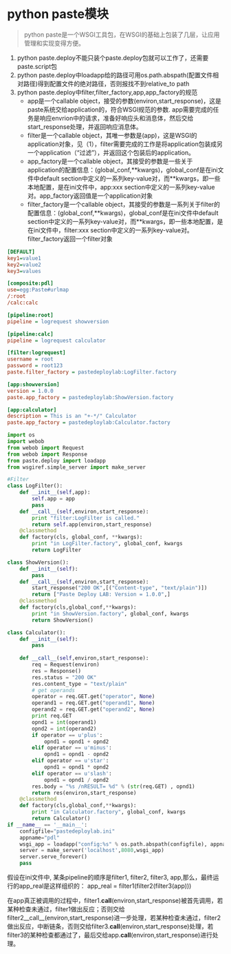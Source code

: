 # python paste模块

> python paste是一个WSGI工具包，在WSGI的基础上包装了几层，让应用管理和实现变得方便。

1. python paste.deploy不能只装个paste.deploy包就可以工作了，还需要paste.script包
2. python paste.deploy中loadapp给的路径可用os.path.abspath(配置文件相对路径)得到配置文件的绝对路径，否则报找不到relative_to path
3. python paste.deploy中filter,filter_factory,app,app_factory的规范
    + app是一个callable object，接受的参数(environ,start_response)，这是paste系统交给application的，符合WSGI规范的参数. app需要完成的任务是响应envrion中的请求，准备好响应头和消息体，然后交给start_response处理，并返回响应消息体。
    + filter是一个callable object，其唯一参数是(app)，这是WSGI的application对象，见（1），filter需要完成的工作是将application包装成另一个application（“过滤”），并返回这个包装后的application。
    + app_factory是一个callable object，其接受的参数是一些关于application的配置信息：(global_conf,\*\*kwargs)，global_conf是在ini文件中default section中定义的一系列key-value对，而\*\*kwargs，即一些本地配置，是在ini文件中，app:xxx section中定义的一系列key-value对。app_factory返回值是一个application对象
    + filter_factory是一个callable object，其接受的参数是一系列关于filter的配置信息：(global_conf,\*\*kwargs)，global_conf是在ini文件中default section中定义的一系列key-value对，而\*\*kwargs，即一些本地配置，是在ini文件中，filter:xxx section中定义的一系列key-value对。filter_factory返回一个filter对象

```ini
[DEFAULT]
key1=value1
key2=value2
key3=values

[composite:pdl]
use=egg:Paste#urlmap
/:root
/calc:calc

[pipeline:root]
pipeline = logrequest showversion

[pipeline:calc]
pipeline = logrequest calculator

[filter:logrequest]
username = root
password = root123
paste.filter_factory = pastedeploylab:LogFilter.factory

[app:showversion]
version = 1.0.0
paste.app_factory = pastedeploylab:ShowVersion.factory

[app:calculator]
description = This is an "+-*/" Calculator 
paste.app_factory = pastedeploylab:Calculator.factory
```

```python
import os
import webob
from webob import Request
from webob import Response
from paste.deploy import loadapp
from wsgiref.simple_server import make_server

#Filter
class LogFilter():
    def __init__(self,app):
        self.app = app
        pass
    def __call__(self,environ,start_response):
        print "filter:LogFilter is called."
        return self.app(environ,start_response)
    @classmethod
    def factory(cls, global_conf, **kwargs):
        print "in LogFilter.factory", global_conf, kwargs
        return LogFilter

class ShowVersion():
    def __init__(self):
        pass
    def __call__(self,environ,start_response):
        start_response("200 OK",[("Content-type", "text/plain")])
        return ["Paste Deploy LAB: Version = 1.0.0",]
    @classmethod
    def factory(cls,global_conf,**kwargs):
        print "in ShowVersion.factory", global_conf, kwargs
        return ShowVersion()

class Calculator():
    def __init__(self):
        pass
    
    def __call__(self,environ,start_response):
        req = Request(environ)
        res = Response()
        res.status = "200 OK"
        res.content_type = "text/plain"
        # get operands
        operator = req.GET.get("operator", None)
        operand1 = req.GET.get("operand1", None)
        operand2 = req.GET.get("operand2", None)
        print req.GET
        opnd1 = int(operand1)
        opnd2 = int(operand2)
        if operator == u'plus':
            opnd1 = opnd1 + opnd2
        elif operator == u'minus':
            opnd1 = opnd1 - opnd2
        elif operator == u'star':
            opnd1 = opnd1 * opnd2
        elif operator == u'slash':
            opnd1 = opnd1 / opnd2
        res.body = "%s /nRESULT= %d" % (str(req.GET) , opnd1)
        return res(environ,start_response)
    @classmethod
    def factory(cls,global_conf,**kwargs):
        print "in Calculator.factory", global_conf, kwargs
        return Calculator()
if __name__ == '__main__':
    configfile="pastedeploylab.ini"
    appname="pdl"
    wsgi_app = loadapp("config:%s" % os.path.abspath(configfile), appname)
    server = make_server('localhost',8080,wsgi_app)
    server.serve_forever()
    pass
```


假设在ini文件中, 某条pipeline的顺序是filter1, filter2, filter3, app,那么，最终运行的app_real是这样组织的：
app_real = filter1(filter2(filter3(app)))

在app真正被调用的过程中，filter1.__call__(environ,start_response)被首先调用，若某种检查未通过，filter1做出反应；否则交给filter2__call__(environ,start_response)进一步处理，若某种检查未通过，filter2做出反应，中断链条，否则交给filter3.__call__(environ,start_response)处理，若filter3的某种检查都通过了，最后交给app.__call__(environ,start_response)进行处理。